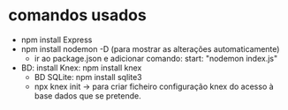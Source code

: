 # comandos usados

- npm install Express
- npm install nodemon -D (para mostrar as alterações automaticamente)
  - ir ao package.json e adicionar comando: start: "nodemon index.js"
- BD: install Knex: npm install knex
  - BD SQLite: npm install sqlite3
  - npx knex init -> para criar ficheiro configuração knex do acesso à base dados que se pretende.
